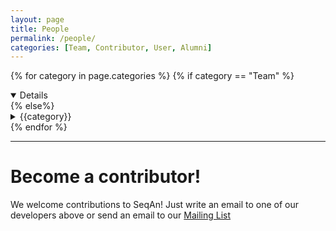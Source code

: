 ```yaml
---
layout: page
title: People
permalink: /people/
categories: [Team, Contributor, User, Alumni]
---
```


{% for category in page.categories %}
{% if category == "Team" %}
<details markdown="1" open>
{% else%}
<details markdown="1">
{% endif %}
<summary class="category">
{{category}}
</summary>
{% for person in site.people %}
{% if person.category == category %}
<details markdown="1">
<summary class="person">
{{ person.name }} - <small>{{ person.position }}</small>
</summary>

<div class="person-div" markdown="1">
{% if person.avatar %}
<img class="avatar" src="{{person.avatar  | relative_url}}">
{% endif %}

<div class="bio" markdown="1">
### Biography:
{{ person.content | markdownify }}

{%- if person.social_links %}
<h3>
Get in touch:
<span class="social-links">
  {%- include social.html social=person.social_links -%}
</span>
</h3>
</div>
</div>
{% endif %}
</details>
{% endif %}
{% endfor %}
</details>
{% endfor %}

----

# Become a contributor!

We welcome contributions to SeqAn!
Just write an email to one of our developers above or send an email to our
[Mailing List](https://lists.fu-berlin.de/listinfo/seqan-dev#subscribe)
